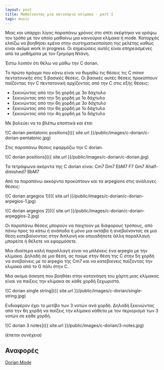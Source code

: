 ```yaml
---
layout: post
title: Μαθαίνοντας μια καινούρια κλίμακα - part I
tags: music
---
```


Μιας και υπάρχει λίγος παραπάνω χρόνος στο σπίτι σκέφτηκα να γράψω τον
τρόπο με τον οποίο μαθαίνω μια καινούρια κλίμακα ή mode. Καταρχάς
ελπίζω να βοηθήσει εμένα στην συστηματικοποίηση της μελέτης καθώς
είναι ακόμα work in progress. Οι σημειώσεις αυτές είναι επηρεασμένες
από τα μαθήματα με τον  Γρηγόρη Ντάνη.

Έστω λοιπόν ότι θέλω να μάθω την C dorian.

<!--more-->

  Το πρώτο πράγμα που κάνω είναι να θυμηθώ τις θέσεις τις C minor
πεντατονικής στις 5 βασικές θέσεις. Οι βασικές αυτές θέσεις
προκύπτουν παίζοντας την C πεντατονική αρχίζοντας από την C στις εξής
θέσεις:

   * ξεκινώντας από την 5η χορδή με 3ο δάχτυλο
   * ξεκινώντας από την 5η χορδή με 1ο δάχτυλο
   * ξεκινώντας από την 6η χορδή με 3ο δάχτυλο
   * ξεκινώντας από την 6η χορδή με 1ο δάχτυλο
   * ξεκινώντας από την 4η χορδή με 1ο δάχτυλο

Με βολεύει να το βλέπω εποπτικά και έτσι

![C dorian pentatonic positions]({{ site.url }}/public/images/c-dorian/c-dorian-pentatonic.jpg)

Στις παραπάνω θέσεις εφαρμόζω την C dorian.

![C dorian positions]({{ site.url }}/public/images/c-dorian/c-dorian.jpg)


Τα τετράφωνα ακόρντα της C dorian είναι: Cm7 Dm7 EbM7 F7 Gm7
Ahalf-dimished7 BbM7

Από τα παραπάνω ακκόρντα προκύπτουν και τα arpegions στις ανάλογες θέσεις:

![C dorian argegios 1]({{ site.url }}/public/images/c-dorian/c-dorian-arpegios-1.jpg)

![C dorian argegios 2]({{ site.url }}/public/images/c-dorian/c-dorian-arpeggios-2.jpg)


Οι παραπάνω θέσεις μπορούν να παιχτούν με διάφορους τρόπους, από πάνω
προς τα κάτω ή ανάποδα ή μόνο μια οκτάβα ή ανεβαίνοντας σε μια θέση
κατεβαίνοντας στην διπλανή και οποιαδήποτε άλλη παραλλαγή μπορείτε ή
θέλετε να εφαρμόσετε.

Μια ιδιαίτερα καλή παραλλαγή είναι να μπλέκεις ένα arpegio με την
κλίμακα. Δηλαδή σε μια θέση, ας πούμε στην θέση της C στην 5η χορδή να
ανεβαίνεις με το arpegio της Cm7 και να κατεβαίνεις παίζοντας την
κλιμακα από το G πάλι στην C.

Μια ακόμα άσκηση που βοηθάει στην κατανόηση του χάρτη μιας κλίμακας
είναι να παιξεις την κλίμακα σε κάθε χορδή ξεχωριστά.

![C dorian single string]({{ site.url }}/public/images/c-dorian/single-string.jpg)

Ενδιαφέρον έχει το μοτίβο των 3 νοτών ανά χορδή. Δηλαδή ξεκινώντας από
την 6η χορδή να παίζεις την κλίμακα κάθετα με τον περιορισμό των 3
νοτών σε κάθε χορδή.

![C dorian 3 notes]({{ site.url }}/public/images/c-dorian/3-notes.jpg)


(έπεται συνέχεια)

## Αναφορές

[Dorian Mode](https://en.wikipedia.org/wiki/Dorian_mode)
